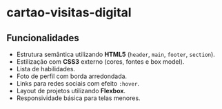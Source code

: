 # cartao-visitas-digital
## Funcionalidades

- Estrutura semântica utilizando **HTML5** (`header`, `main`, `footer`, `section`).
- Estilização com **CSS3** externo (cores, fontes e box model).
- Lista de habilidades.
- Foto de perfil com borda arredondada.
- Links para redes sociais com efeito `:hover`.
- Layout de projetos utilizando **Flexbox**.
- Responsividade básica para telas menores.

